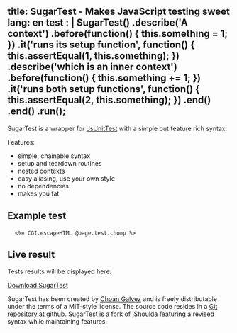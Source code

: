 title: SugarTest - Makes JavaScript testing sweet
lang: en
test : |
  SugarTest()
    .describe('A context')
      .before(function() {
        this.something = 1;
      })
      .it('runs its setup function', function() {
        this.assertEqual(1, this.something);
      })
      .describe('which is an inner context')
        .before(function() {
          this.something += 1;
        })
        .it('runs both setup functions', function() {
          this.assertEqual(2, this.something);
        })
      .end()
    .end()
  .run();
---
SugarTest is a wrapper for [JsUnitTest](http://github.com/drnic/jsunittest/) with a simple but feature rich syntax.

Features:

* simple, chainable syntax
* setup and teardown routines
* nested contexts
* easy aliasing, use your own style
* no dependencies
* makes you fat

## Example test

<pre>
  <code><%= CGI.escapeHTML @page.test.chomp %></code>
</pre>


## Live result

<div id="testlog"><p>Tests results will be displayed here.</p></div>

<script type="text/javascript" charset="utf-8">
// <![CDATA[
<%= @page.test %>
// ]]>
</script>

<p class="download"><a href="dl/sugar_test-<%= @version %>.zip">Download SugarTest</a></p>

SugarTest has been created by <a href="http://choangalvez.nom.es/" hreflang="es">Choan Galvez</a> and is freely distributable under the terms of a MIT-style license. The source code resides in a <a href="http://github.com/choan/sugar_test/">Git repository at github</a>. SugarTest is a fork of <a href="http://jshoulda.scriptia.net">jShoulda</a> featuring a revised syntax while maintaining features.